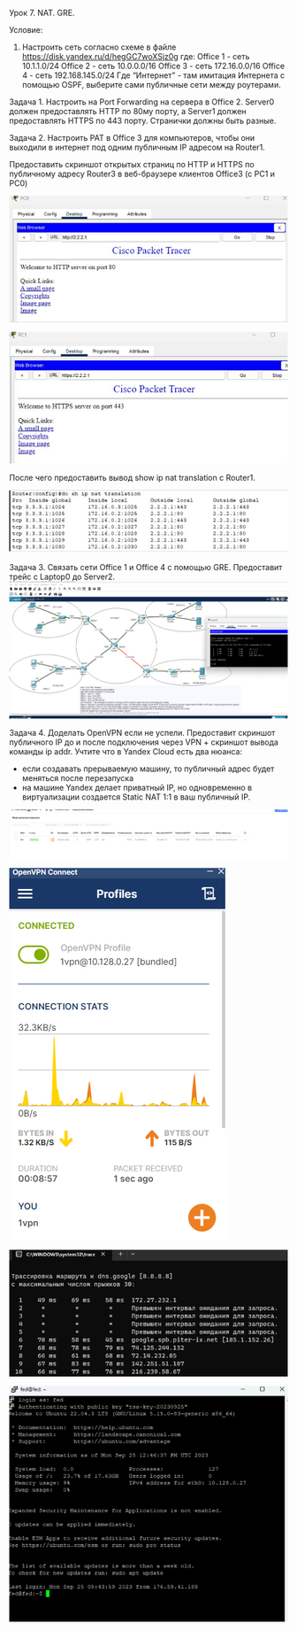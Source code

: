 Урок 7. NAT. GRE.

Условие:
1. Настроить сеть согласно схеме в файле
https://disk.yandex.ru/d/hegGC7woXSjz0g где:
Office 1 - cеть 10.1.1.0/24
Office 2 - cеть 10.0.0.0/16
Office 3 - cеть 172.16.0.0/16
Office 4 - cеть 192.168.145.0/24
Где “Интернет” - там имитация Интернета с помощью OSPF, выберите сами публичные сети между роутерами.

Задача 1. Настроить на Port Forwarding на сервера в Office 2. Server0 должен предоставлять HTTP по 80му порту, а Server1 должен предоставлять HTTPS по 443 порту. Странички должны быть разные.




Задача 2. Настроить PAT в Office 3 для компьютеров, чтобы они выходили в интернет под одним публичным IP адресом на Router1.

Предоставить скриншот открытых страниц по HTTP и HTTPS по публичному адресу Router3 в веб-браузере клиентов Office3 (с РС1 и РС0)

   ![1.1.png](1.1.png) 

![1.2.png](1.2.png) 


После чего предоставить вывод show ip nat translation c Router1.

![nat_trans.png](nat_trans.png)

Задача 3. Связать сети Office 1 и Office 4 с помощью GRE. Предоставит трейс с Laptop0 до Server2.
![3.png](3.png) 

Задача 4. Доделать OpenVPN если не успели. Предоставит скриншот публичного IP до и после подключения через VPN + скриншот вывода команды ip addr.
Учтите что в Yandex Cloud есть два нюанса:
- если создавать прерываемую машину, то публичный адрес будет меняться после перезапуска
- на машине Yandex делает приватный IP, но одновременно в виртуализации создается Static NAT 1:1 в ваш публичный IP.

![BM.png](BM.png)

![openvpn.png](openvpn.png)

![tracert8.8.8.8.png](tracert8.8.8.8.png)

![ВМ_янддекс.png](ВМ_янддекс.png)


